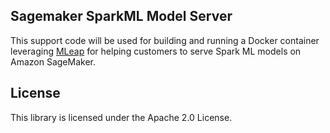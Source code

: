 ## Sagemaker SparkML Model Server

This support code will be used for building and running a Docker container leveraging [MLeap](https://github.com/combust/mleap) for helping customers to serve Spark ML models on Amazon SageMaker.

## License

This library is licensed under the Apache 2.0 License. 

